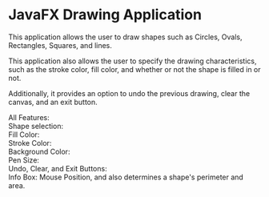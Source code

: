 # JavaFX Drawing Application

This application allows the user to draw shapes such as Circles, Ovals, Rectangles, Squares, and lines.

This application also allows the user to specify the drawing characteristics, such as the stroke color, fill color, and whether or not the shape is filled in or not.

Additionally, it provides an option to undo the previous drawing, clear the canvas, and an exit button.

All Features:\
Shape selection:\
Fill Color:\
Stroke Color:\
Background Color:\
Pen Size:\
Undo, Clear, and Exit Buttons:\
Info Box: Mouse Position, and also determines a shape's perimeter and area.
